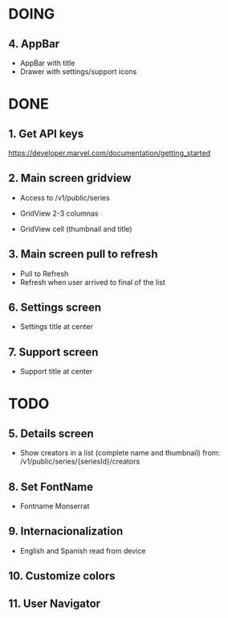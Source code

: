 


# DOING
## 4. AppBar
- AppBar with title
- Drawer with settings/support icons


# DONE
## 1. Get API keys
https://developer.marvel.com/documentation/getting_started

## 2. Main screen gridview
- Access to /v1/public/series

- GridView 2-3 columnas
- GridView cell (thumbnail and title)

## 3. Main screen pull to refresh
- Pull to Refresh
- Refresh when user arrived to final of the list

## 6. Settings screen
- Settings title at center

## 7. Support screen
- Support title at center


# TODO

## 5. Details screen
- Show creators in a list (complete name and thumbnail) from: /v1/public/series/{seriesId}/creators



## 8. Set FontName
- Fontname Monserrat

## 9. Internacionalization
- English and Spanish read from device

## 10. Customize colors

## 11. User Navigator